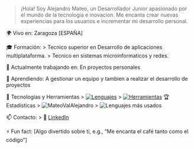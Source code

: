 > ¡Hola! Soy Alejandro Mateo, un Desarrollador Junior apasionado por el mundo de la tecnologia e inovacion. Me encanta crear nuevas experiencias para los usuarios e incrementar mi desarrollo personal.

🌍 Vivo en: Zaragoza [ESPAÑA]

🎓 Formación: 
      > Tecnico superior en Desarrollo de aplicaciones multiplataforma.
      > Tecnico en sistemas microinformaticos y redes.
      
🔭 Actualmente trabajando en: En proyectos personales

🌱 Aprendiendo: A gestionar un equipo y tambien a realizar el desarrollo de proyectos

🚀 Tecnologías y Herramientas
      > [![Lenguajes](https://skillicons.dev/icons?i=kotlin,java,cs,python)](https://github.com/MateoValAlejandro)
      > [![Herramientas](https://skillicons.dev/icons?i=androidstudio,visualstudio)](https://github.com/MateoValAlejandro)
🏆 Estadísticas
      > ![MateoValAlejandro](https://github-readme-stats.vercel.app/api?username=MateoValAlejandro&show_icons=true&theme=radical)
      > ![Lenguajes más usados](https://github-readme-stats.vercel.app/api/top-langs/?username=MateoValAlejandro&layout=compact&theme=radical)

📫 Contacto: 
      > 💼 [LinkedIn](https://www.linkedin.com/in/alejandromateoval)

⚡ Fun fact: [Algo divertido sobre ti, e.g., “Me encanta el café tanto como el código”]
<!---
MateoValAlejandro/MateoValAlejandro is a ✨ special ✨ repository because its `README.md` (this file) appears on your GitHub profile.
You can click the Preview link to take a look at your changes.
--->
